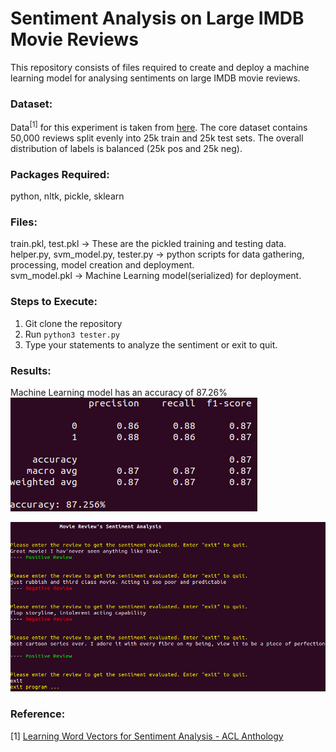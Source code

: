 # Sentiment Analysis on Large IMDB Movie Reviews

This repository consists of files required to create and deploy a machine learning model for analysing sentiments on large IMDB movie reviews.

### Dataset:
Data<sup>[1]</sup> for this experiment is taken from [here](http://ai.stanford.edu/~amaas/data/sentiment/).
The core dataset contains 50,000 reviews split evenly into 25k train and 25k test sets. The overall distribution of labels is balanced (25k pos and 25k neg).

### Packages Required:
python, nltk, pickle, sklearn

### Files:
train.pkl, test.pkl -> These are the pickled training and testing data.  
helper.py, svm_model.py, tester.py -> python scripts for data gathering, processing, model creation and deployment.  
svm_model.pkl -> Machine Learning model(serialized) for deployment.  

### Steps to Execute:
1. Git clone the repository
2. Run ```python3 tester.py```
3. Type your statements to analyze the sentiment or exit to quit.

### Results:
  
Machine Learning model has an accuracy of 87.26%  
![Screenshot](https://github.com/supria68/Data-Science-Projects/blob/master/notebooks/Sentiment%20Analysis%20on%20Large%20IMDB%20Reviews/classification_report.png)
  
![Screenshot](https://github.com/supria68/Data-Science-Projects/blob/master/notebooks/Sentiment%20Analysis%20on%20Large%20IMDB%20Reviews/sa_report.png)
  

### Reference:
[1] [Learning Word Vectors for Sentiment Analysis - ACL Anthology](https://www.aclweb.org/anthology/P11-1015/)
